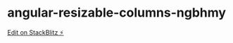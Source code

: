 # angular-resizable-columns-ngbhmy

[Edit on StackBlitz ⚡️](https://stackblitz.com/edit/angular-resizable-columns-ngbhmy)